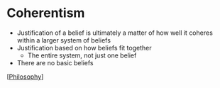 # Coherentism

- Justification of a belief is ultimately a matter of how well it coheres within a larger system of beliefs
- Justification based on how beliefs fit together
  - The entire system, not just one belief
- There are no basic beliefs

[[Philosophy]]

[//begin]: # "Autogenerated link references for markdown compatibility"
[philosophy]: philosophy "Philosophy"
[//end]: # "Autogenerated link references"